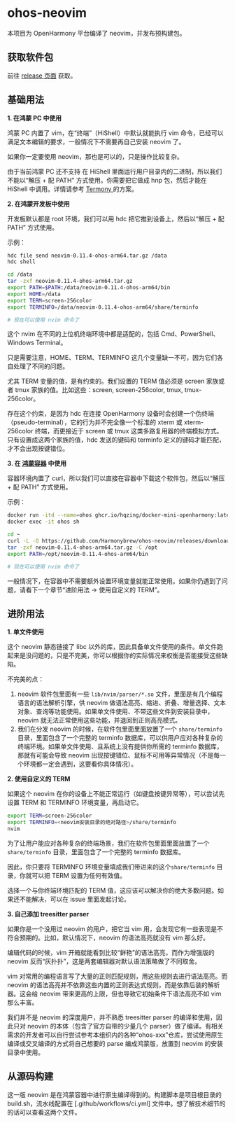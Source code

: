 # ohos-neovim

本项目为 OpenHarmony 平台编译了 neovim，并发布预构建包。

## 获取软件包

前往 [release 页面](https://github.com/Harmonybrew/ohos-zsh/releases) 获取。

## 基础用法
**1\. 在鸿蒙 PC 中使用**

鸿蒙 PC 内置了 vim，在“终端”（HiShell）中默认就能执行 vim 命令，已经可以满足文本编辑的要求，一般情况下不需要再自己安装 neovim 了。

如果你一定要使用 neovim，那也是可以的，只是操作比较复杂。

由于当前鸿蒙 PC 还不支持 在 HiShell 里面运行用户目录内的二进制，所以我们不能以“解压 + 配 PATH” 方式使用。你需要把它做成 hnp 包，然后才能在 HiShell 中调用。详情请参考 [Termony
](https://github.com/TermonyHQ/Termony) 的方案。

**2\. 在鸿蒙开发板中使用**

开发板默认都是 root 环境，我们可以用 hdc 把它推到设备上，然后以“解压 + 配 PATH” 方式使用。

示例：
```sh
hdc file send neovim-0.11.4-ohos-arm64.tar.gz /data
hdc shell

cd /data
tar -zxf neovim-0.11.4-ohos-arm64.tar.gz
export PATH=$PATH:/data/neovim-0.11.4-ohos-arm64/bin
export HOME=/data
export TERM=screen-256color
export TERMINFO=/data/neovim-0.11.4-ohos-arm64/share/terminfo

# 现在可以使用 nvim 命令了
```

这个 nvim 在不同的上位机终端环境中都是适配的，包括 Cmd、PowerShell、Windows Terminal。

只是需要注意，HOME、TERM、TERMINFO 这几个变量缺一不可，因为它们各自处理了不同的问题。

尤其 TERM 变量的值，是有约束的。我们设置的 TERM 值必须是 screen 家族或者 tmux 家族的值。比如这些：screen, screen-256color, tmux, tmux-256color。

存在这个约束，是因为 hdc 在连接 OpenHarmony 设备时会创建一个伪终端（pseudo-terminal），它的行为并不完全像一个标准的 xterm 或 xterm-256color 终端，而更接近于 screen 或 tmux 这类多路复用器的终端模拟方式。只有设置成这两个家族的值，hdc 发送的键码和 terminfo 定义的键码才能匹配，才不会出现按键错位。

**3\. 在 [鸿蒙容器](https://github.com/hqzing/docker-mini-openharmony) 中使用**

容器环境内置了 curl，所以我们可以直接在容器中下载这个软件包，然后以“解压 + 配 PATH” 方式使用。

示例：
```sh
docker run -itd --name=ohos ghcr.io/hqzing/docker-mini-openharmony:latest
docker exec -it ohos sh

cd ~
curl -L -O https://github.com/Harmonybrew/ohos-neovim/releases/download/0.11.4/neovim-0.11.4-ohos-arm64.tar.gz
tar -zxf neovim-0.11.4-ohos-arm64.tar.gz -C /opt
export PATH=/opt/neovim-0.11.4-ohos-arm64/bin

# 现在可以使用 nvim 命令了
```

一般情况下，在容器中不需要额外设置环境变量就能正常使用。如果你仍遇到了问题，请看下一个章节“进阶用法 -> 使用自定义的 TERM”。

## 进阶用法
**1\. 单文件使用**

这个 neovim 静态链接了 libc 以外的库，因此具备单文件使用的条件。单文件跑起来是没问题的，只是不完美，你可以根据你的实际情况来权衡是否能接受这些缺陷。

不完美的点：
1. neovim 软件包里面有一些 `lib/nvim/parser/*.so` 文件，里面是有几个编程语言的语法解析引擎，供 neovim 做语法高亮、缩进、折叠、增量选择、文本对象、查询等功能使用。如果单文件使用、不带这些文件到安装目录中，neovim 就无法正常使用这些功能，并退回到正则高亮模式。
2. 我们在分发 neovim 的时候，在软件包里面里面放置了一个 `share/terminfo` 目录，里面包含了一个完整的 terminfo 数据库，可以供用户应对各种复杂的终端环境。如果单文件使用、且系统上没有提供你所需的 terminfo 数据库，那就有可能会导致 neovim 出现按键错位、鼠标不可用等异常情况（不是每一个环境都一定会遇到，这要看你具体情况）。

**2\. 使用自定义的 TERM**

如果这个 neovim 在你的设备上不能正常运行（如键盘按键异常等），可以尝试先设置 TERM 和 TERMINFO 环境变量，再启动它。

```sh
export TERM=screen-256color
export TERMINFO=<neovim安装目录的绝对路径>/share/terminfo
nvim
```

为了让用户能应对各种复杂的终端场景，我们在软件包里面里面放置了一个 `share/terminfo` 目录，里面包含了一个完整的 terminfo 数据库。

因此，你只要将 TERMINFO 环境变量填成我们带进来的这个`share/terminfo` 目录，你就可以把 TERM 设置为任何有效值。

选择一个与你终端环境匹配的 TERM 值，这应该可以解决你的绝大多数问题。如果还不能解决，可以在 issue 里面发起讨论。

**3\. 自己添加 treesitter parser**

如果你是一个没用过 neovim 的用户，把它当 vim 用，会发现它有一些表现是不符合预期的。比如，默认情况下，neovim 的语法高亮就没有 vim 那么好。

编辑代码的时候，vim 开箱就能看到比较“鲜艳”的语法高亮，而作为增强版的 neovim 反而“灰扑扑”，这是两套编辑器对默认语法策略做了不同取舍。

vim 对常用的编程语言写了大量的正则匹配规则，用这些规则去进行语法高亮。而 neovim 的语法高亮并不依靠这些内置的正则表达式规则，而是依靠后装的解析器。这会给 neovim 带来更高的上限，但也导致它初始条件下语法高亮不如 vim 那么丰富。

我们并不是 neovim 的深度用户，并不熟悉 treesitter parser 的编译和使用，因此只对 neovim 的本体（包含了官方自带的少量几个 parser）做了编译。有相关需求的开发者可以自行尝试参考本组织内的各种“ohos-xxx”仓库，尝试使用原生编译或交叉编译的方式将自己想要的 parse 编成鸿蒙版，放置到 neovim 的安装目录中使用。

## 从源码构建

这一版 neovim 是在鸿蒙容器中进行原生编译得到的。构建脚本是项目根目录的 build.sh，流水线配置在 [.github/workflows/ci.yml] 文件中。想了解技术细节的的话可以查看这两个文件。
